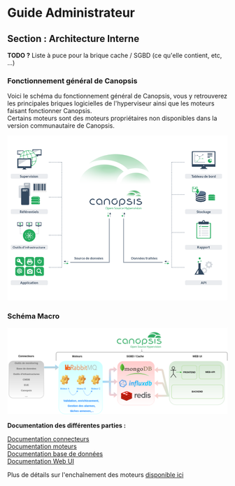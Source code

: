 # Guide Administrateur

## Section : Architecture Interne

**TODO ?** Liste à puce pour la brique cache / SGBD (ce qu'elle contient, etc, ...)

### Fonctionnement général de Canopsis

Voici le schéma du fonctionnement général de Canopsis, vous y retrouverez les principales briques logicielles de l'hyperviseur ainsi que les moteurs faisant fonctionner Canopsis.  
Certains moteurs sont des moteurs propriétaires non disponibles dans la version communautaire de Canopsis.

![img1](img/schema.png)

### Schéma Macro

![img2](img/Cano_macro_resume.png)

**Documentation des différentes parties :**

[Documentation connecteurs](/sources/docs/fr/guide-connecteurs)  
[Documentation moteurs](/sources/docs/fr/guide-administration/moteurs)  
[Documentation base de données](/sources/docs/fr/guide-administration/troubleshooting/bdd-requetes-de-base.md)  
[Documentation Web UI](/sources/docs/fr/guide-utilisation/interface)  

Plus de détails sur l'enchaînement des moteurs [disponible ici](/sources/docs/fr/guide-administration/moteurs/schema-enchainement-moteurs.md)